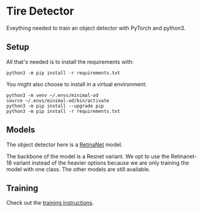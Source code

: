 # Tire Detector

Eveything needed to train an object detector with PyTorch and python3.

## Setup

All that's needed is to install the requirements with:

```
python3 -m pip install -r requirements.txt
```

You might also choose to install in a virtual environment:

```
python3 -m venv ~/.envs/minimal-od
source ~/.envs/minimal-od/bin/activate
python3 -m pip install --upgrade pip
python3 -m pip install -r requirements.txt
```

## Models

The object detector here is a [RetinaNet](https://arxiv.org/abs/1708.02002) model.

The backbone of the model is a Resnet variant. We opt to use the
Retinanet-18 variant instead of the heavier options because we are
only training the model with one class. The other models are still
available.

## Training

Check out the [training instructions](/src/train/README.md).
